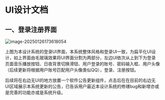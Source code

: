 # UI设计文档
## 一、登录注册界面

![image-20250126173618054](C:\Users\Huang_Ziyang\Desktop\remote-control\系统设计文档\logUIimage)

​	上图为本设计系统的登录UI界面，本系统整体风格和登录UI一致，为扁平化UI设计，如上界面由毛玻璃效果将UI界面分割为两部分，左边UI依次从上到下为登录页面音乐播放按钮、日夜背景切换滑钮、用户登录的账号、密码输入框、用户头像（后续更新将根据用户账号匹配用户头像类似QQ），登录、注册按钮。

​	后续将在右边无UI的地方放置一个软件公告更新组件，点击后在在目前的右边无UI区域展示本系统更新的公告，已告诉用户最近本设计系统的修缮bug和新增亦或是完善的功能亦或是系统升级。

